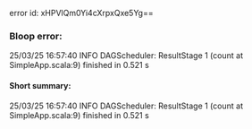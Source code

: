 error id: xHPVlQm0Yi4cXrpxQxe5Yg==
### Bloop error:

25/03/25 16:57:40 INFO DAGScheduler: ResultStage 1 (count at SimpleApp.scala:9) finished in 0.521 s
#### Short summary: 

25/03/25 16:57:40 INFO DAGScheduler: ResultStage 1 (count at SimpleApp.scala:9) finished in 0.521 s